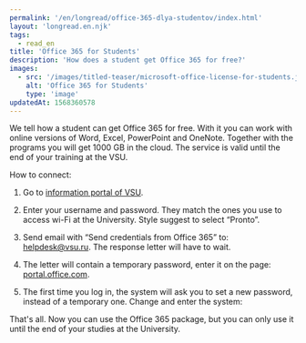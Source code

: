 ```yaml
---
permalink: '/en/longread/office-365-dlya-studentov/index.html'
layout: 'longread.en.njk'
tags:
  - read_en
title: 'Office 365 for Students'
description: 'How does a student get Office 365 for free?'
images:
  - src: '/images/titled-teaser/microsoft-office-license-for-students.jpg'
    alt: 'Office 365 for Students'
    type: 'image'
updatedAt: 1568360578
---
```

We tell how a student can get Office 365 for free. With it you can work with online versions of Word, Excel, PowerPoint and OneNote. Together with the programs you will get 1000 GB in the cloud. The service is valid until the end of your training at the VSU.

How to connect:

1. Go to [information portal of VSU](https://info.vsu.ru/).

2. Enter your username and password. They match the ones you use to access wi-Fi at the University. Style suggest to select “Pronto”.

3. Send email with “Send credentials from Office 365” to: [helpdesk@vsu.ru](mailto:helpdesk@vsu.ru). The response letter will have to wait.

4. The letter will contain a temporary password, enter it on the page: [portal.office.com](http://portal.office.com).

5. The first time you log in, the system will ask you to set a new password, instead of a temporary one. Change and enter the system:

That's all. Now you can use the Office 365 package, but you can only use it until the end of your studies at the University.
